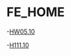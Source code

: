 # FE_HOME

-[HW05.10](https://vovel1987.github.io/FE_HOME/HW05.10/)

-[H111.10](https://vovel1987.github.io/FE_HOME/HW11.10/)

